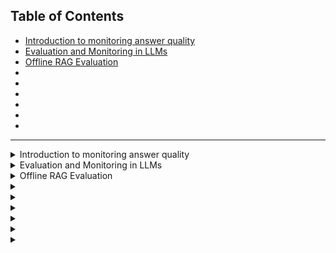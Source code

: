 ## Table of Contents
- [Introduction to monitoring answer quality](#lecture-1)
- [Evaluation and Monitoring in LLMs](#lecture-2)
- [Offline RAG Evaluation](#lecture-3)
- [](#lecture-4)
- [](#lecture-5)
- [](#lecture-6)
- [](#lecture-7)
- [](#lecture-8)
- [](#lecture-9)
---

<details>
  
  <summary id="lecture-1"> Introduction to monitoring answer quality</summary>
  # Lecture Notes on Monitoring LLM Systems

## Introduction
- This week will be all about monitoring.
- 
## Focus of This Week
- Observing and monitoring the quality of LLM answers.
- Discussing methods to monitor and ensure the quality of LLM outputs.

## Key Topics
- Methods for monitoring LLM systems.

## Importance of Monitoring
- Monitoring is crucial because deploying and forgetting is not enough.
- Continuous monitoring is essential to track LLM performance.

## Quality Monitoring
- Monitoring the quality of LLM outputs.
- ompute different quality metrics.
- Use Grafana to visualize metrics over time.
- Utilize user feedback to assess LLM performance.
- Collect chat sessions and user feedback, visualize in Grafana.

## Detailed Monitoring Topics
-  Reasons for monitoring LLM systems.
  - LLMs generate creative and diverse answers, requiring monitoring.
  - Example: AI chatbot becoming racist, a reminder of the need for monitoring.

## Metrics for Quality Assessment
1. **Mathematical Approach**
   - Vector similarity metric: Compare LLM-generated answers with expected answers using vector embeddings.
2. **LLM as a Judge**
   - Use LLMs to detect toxicity in answers.
3. **Prompt Evaluation**
   -  Ask LLMs to evaluate the coherence of generated answers against expected answers.

## Implementation
- Store computed metrics in a relational database (PostgreSQL).
- Use Docker and Docker Compose for easy setup and connection with Grafana.
- Collect and visualize user feedback and chat sessions in Grafana.

## Advanced Monitoring Topics
- Additional monitoring aspects such as bias and fairness.
- Understand customer interactions using topic clustering.
- Track structured feedback (thumbs up/down) and unstructured textual feedback.
- Analyze negative feedback and corresponding chat sessions.
- Monitor indirect feedback like copy-pasting of responses.

## DevOps Perspective
- Monitor system metrics such as latency, traffic, errors, and saturation (the four golden signals).

## Conclusion
- Continuous monitoring and improvement of LLM systems are necessary for maintaining high-quality performance and customer satisfaction.

</details>

<details>
  
  <summary id="lecture-2"> Evaluation and Monitoring in LLMs</summary>
  
## Evaluation and monitoring are closely related. We will start with offline evaluation.

### Offline Evaluation
- **Specific Focus:** Evaluating RAG (Retrieval-Augmented Generation), but applicable to other LLMs.
- **Goal:** Evaluate the quality of LLM applications, including a recap of previous modules.

### Recap of Previous Modules

- **Overview:** 
  - **First Module:** Defined the RAG flow:
    - Query
    - Search results
    - Prompt creation based on query and search results
    - Using an LLM to generate the answer
 ```python
  def rag(q):
    search_results = search(q)
    promt = build_promt(Q, search_results)
    answer = llm(promt)
    return(answer)   
 ```

- **Second Module:** Replacing OpenAI with other LLMs.

- **Third Module:** 
  - **Focus:** Vector search and evaluating retrieval.
  - **Metrics:** Hit rate, Mean Reciprocal Rank (MRR).
  - **Evaluation:** Various ways to implement and evaluate the search function.
    - We know how to evaluate retrival and now we need to know how to evaluate the prompt and LLM.

### Evaluating the Entire System

- **Approaches:** Offline and Online evaluation.
  - **Offline Evaluation:** Metrics like hit rate to evaluate search results before deployment.
      

- **Online Evaluation:** 
  - **Methods:** A/B tests, user feedback (thumbs up/down), and monitoring overall system health.
  - **Metrics:** Performance metrics like CPU usage, user feedback, and answer quality.

## Offline Evaluation in Detail

- **Focus:** Offline evaluation including cosine similarity and LLM as a judge.

### Cosine Similarity

- **Definition:** Measure how close the generated answer is to the expected answer.
- **Process:**
  - Create a test dataset with Q&A pairs.
  - Use LLM to generate answers for the questions.
  - Compute cosine similarity between original and generated answers.

### LLM as a Judge

- **Process:**
  - Ask the LLM to judge the similarity between the original and generated answers.
  - Alternatively, ask the LLM to judge how well the generated answer addresses the question directly.

## Conclusion

- **Next Steps:** In the next video, we will delve deeper into the offline evaluation of RAG systems and compute these metrics.
  
</details>

<details>
  
  <summary id="lecture-3">Offline RAG Evaluation </summary>
 
 ## Recap and Introduction to ROC Function
- **Recap**: Summary of previous course content.
- **Evaluation**: Discussing evaluation methods.
- **Objective**: Evaluating the ROC function, which consists of three components.

## Evaluation of the Entire Function
- **Previous Evaluation**: Evaluated only part of the function.
- **Current Evaluation**: Evaluating the entire function using the same dataset from the previous module and the synthetically generated dataset.
- **Process**: Generate a question, produce an answer, and compute the similarity between the original and generated answers.

## Preparation
- **Preparation**: Initial setup in the notebook, including loading the ground truth dataset and creating an index for documents.
```python
import requests 

base_url = 'https://github.com/DataTalksClub/llm-zoomcamp/blob/main'
relative_url = '03-vector-search/eval/documents-with-ids.json'
docs_url = f'{base_url}/{relative_url}?raw=1'
docs_response = requests.get(docs_url)
documents = docs_response.json()
```

## Implementation Details
- **Data Setup**: 
  - Loaded documents with IDs.
  - Created a question-answer pair and assigned IDs.
  - Loaded ground truth data from the previous module.
  - Created an index for quick retrieval of documents.
```python
import pandas as pd

base_url = 'https://github.com/DataTalksClub/llm-zoomcamp/blob/main'
relative_url = '03-vector-search/eval/ground-truth-data.csv'
ground_truth_url = f'{base_url}/{relative_url}?raw=1'

df_ground_truth = pd.read_csv(ground_truth_url)
df_ground_truth = df_ground_truth[df_ground_truth.course == 'machine-learning-zoomcamp']
ground_truth = df_ground_truth.to_dict(orient='records')
```
```python
doc_idx = {d['id']: d for d in documents}
doc_idx['5170565b']['text']
```
- **Functionality**:
  - Used a vector search model for evaluating question and text pairs.
  - Indexed questions and answers.
  - Employed an elastic search function for retrieving results.
  - Modified the query format to a dictionary for better handling.
```python    
from sentence_transformers import SentenceTransformer

model_name = 'multi-qa-MiniLM-L6-cos-v1'
model = SentenceTransformer(model_name)
```
```python
from elasticsearch import Elasticsearch
```
```python
es_client = Elasticsearch('http://localhost:9200') 

index_settings = {
    "settings": {
        "number_of_shards": 1,
        "number_of_replicas": 0
    },
    "mappings": {
        "properties": {
            "text": {"type": "text"},
            "section": {"type": "text"},
            "question": {"type": "text"},
            "course": {"type": "keyword"},
            "id": {"type": "keyword"},
            "question_text_vector": {
                "type": "dense_vector",
                "dims": 384,
                "index": True,
                "similarity": "cosine"
            },
        }
    }
}

index_name = "course-questions"

es_client.indices.delete(index=index_name, ignore_unavailable=True)
es_client.indices.create(index=index_name, body=index_settings)
```
```python
from tqdm.auto import tqdm

for doc in tqdm(documents):
    question = doc['question']
    text = doc['text']
    doc['question_text_vector'] = model.encode(question + ' ' + text)

    es_client.index(index=index_name, document=doc)
```
### Retrieval
```python
def elastic_search_knn(field, vector, course):
    knn = {
        "field": field,
        "query_vector": vector,
        "k": 5,
        "num_candidates": 10000,
        "filter": {
            "term": {
                "course": course
            }
        }
    }

    search_query = {
        "knn": knn,
        "_source": ["text", "section", "question", "course", "id"]
    }

    es_results = es_client.search(
        index=index_name,
        body=search_query
    )
    
    result_docs = []
    
    for hit in es_results['hits']['hits']:
        result_docs.append(hit['_source'])

    return result_docs

def question_text_vector_knn(q):
    question = q['question']
    course = q['course']

    v_q = model.encode(question)

    return elastic_search_knn('question_text_vector', v_q, course)
```
```python
question_text_vector_knn(dict(
    question='Are sessions recorded if I miss one?',
    course='machine-learning-zoomcamp'
))
```
### The RAG flow
```python
def build_prompt(query, search_results):
    prompt_template = """
You're a course teaching assistant. Answer the QUESTION based on the CONTEXT from the FAQ database.
Use only the facts from the CONTEXT when answering the QUESTION.

QUESTION: {question}

CONTEXT: 
{context}
""".strip()

    context = ""
    
    for doc in search_results:
        context = context + f"section: {doc['section']}\nquestion: {doc['question']}\nanswer: {doc['text']}\n\n"
    
    prompt = prompt_template.format(question=query, context=context).strip()
    return prompt
```
```python
from openai import OpenAI

client = OpenAI()

def llm(prompt, model='gpt-4o'):
    response = client.chat.completions.create(
        model=model,
        messages=[{"role": "user", "content": prompt}]
    )
    
    return response.choices[0].message.content
```
## Evaluating Similarity
- **Approach**:
  - Generated an answer for each question.
  - Computed cosine similarity between original and generated answers.
  - Cosine similarity ranges from 0 (not similar) to 1 (identical).

#### Cosine similarity metric
```python
answer_orig = 'Yes, sessions are recorded if you miss one. Everything is recorded, allowing you to catch up on any missed content. Additionally, you can ask questions in advance for office hours and have them addressed during the live stream. You can also ask questions in Slack.'
answer_llm = 'Everything is recorded, so you won’t miss anything. You will be able to ask your questions for office hours in advance and we will cover them during the live stream. Also, you can always ask questions in Slack.'

v_llm = model.encode(answer_llm)
v_orig = model.encode(answer_orig)

v_llm.dot(v_orig)
```
- **Process**:
  - Created vectors for both original and generated answers.
  - Calculated cosine similarity.
  - Compared the results for performance evaluation.

## Loop and Data Handling
- **Loop**:
  - Iterate over the ground truth dataset.
  - Generate and store answers in a dictionary.
  - Use GPT-4 for generating answers (can be expensive).
  - Consider using GPT-3.5 for cost efficiency.
 
```python
answers = {}
```
```python
for i, rec in enumerate(tqdm(ground_truth)):
    if i in answers:
        continue

    answer_llm = rag(rec)
    doc_id = rec['document']
    original_doc = doc_idx[doc_id]
    answer_orig = original_doc['text']

    answers[i] = {
        'answer_llm': answer_llm,
        'answer_orig': answer_orig,
        'document': doc_id,
        'question': rec['question'],
        'course': rec['course'],
    }
```
## Saving and Analyzing Results
- **Saving Results**:
  - Saved answers in a separate cell to avoid losing data on errors.
  - Considered saving results as JSON or CSV files.
  - Chose CSV for simplicity and used pandas for data handling.

- **Sample Data**:
  - Displayed a sample of five records to check the format and content.

## Final Remarks
- **Execution Time**:
  - The entire process took approximately 2-3 hours.
  - Prepared to share the results to save others from re-execution costs.

- **Next Steps**:
  - Continue evaluating the similarity metrics.
  - Prepare for further offline evaluation before production roll-out.
  - Ensure robustness by comparing different LLM prompts and models.

## Summary
- **Offline Evaluation**:
  - A critical step before deploying models into production.
  - Helps in comparing different prompts and models.
  - Provides a structured approach to measure the effectiveness of the entire function.
 
</details>
<details>
  
  <summary id="lecture-4"> </summary>
  
</details>
<details>
  
  <summary id="lecture-5"> </summary>
  
</details>

<details>
  
  <summary id="lecture-6"> </summary>
  
</details>

<details>
  
  <summary id="lecture-7"> </summary>
  
</details>

<details>
  
  <summary id="lecture-8"> </summary>
  
</details>

<details>
  
  <summary id="lecture-9"> </summary>
  
</details>


